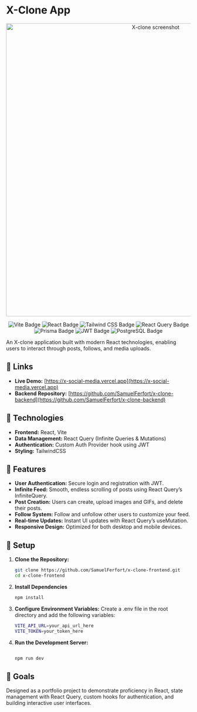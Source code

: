 # X-Clone App

<p align="center">
  <img src="https://res.cloudinary.com/dy0av590l/image/upload/v1729662683/Screenshot_from_2024-10-03_07-17-41_lfnp8n.png" alt="X-clone screenshot" width="800"/>
</p>
<p align="center">
  <img src="https://img.shields.io/badge/Vite-646CFF?style=for-the-badge&logo=vite&logoColor=white" alt="Vite Badge"/>
  <img src="https://img.shields.io/badge/React-61DAFB?style=for-the-badge&logo=react&logoColor=white" alt="React Badge"/>
  <img src="https://img.shields.io/badge/Tailwind_CSS-38B2AC?style=for-the-badge&logo=tailwind-css&logoColor=white" alt="Tailwind CSS Badge"/>
  <img src="https://img.shields.io/badge/React_Query-FF4154?style=for-the-badge&logo=react-query&logoColor=white" alt="React Query Badge"/>
  <img src="https://img.shields.io/badge/Prisma-2D3748?style=for-the-badge&logo=prisma&logoColor=white" alt="Prisma Badge"/>
  <img src="https://img.shields.io/badge/JWT-000?style=for-the-badge&logo=json-web-tokens&logoColor=white" alt="JWT Badge"/>
<img src="https://img.shields.io/badge/PostgreSQL-4169E1?style=for-the-badge&logo=postgresql&logoColor=white" alt="PostgreSQL Badge"/>
</p>

An X-clone application built with modern React technologies, enabling users to interact through posts, follows, and media uploads.

## 🔗 Links

- **Live Demo:** [https://x-social-media.vercel.app](https://x-social-media.vercel.app)
- **Backend Repository:** [https://github.com/SamuelFerfort/x-clone-backend](https://github.com/SamuelFerfort/x-clone-backend)

## 🚀 Technologies

- **Frontend:** React, Vite
- **Data Management:** React Query (Infinite Queries & Mutations)
- **Authentication:** Custom Auth Provider hook using JWT
- **Styling:** TailwindCSS

## 🌟 Features

- **User Authentication:** Secure login and registration with JWT.
- **Infinite Feed:** Smooth, endless scrolling of posts using React Query’s InfiniteQuery.
- **Post Creation:** Users can create, upload images and GIFs, and delete their posts.
- **Follow System:** Follow and unfollow other users to customize your feed.
- **Real-time Updates:** Instant UI updates with React Query’s useMutation.
- **Responsive Design:** Optimized for both desktop and mobile devices.

## 🔧 Setup

1. **Clone the Repository:**

   ```bash
   git clone https://github.com/SamuelFerfort/x-clone-frontend.git
   cd x-clone-frontend

   ```

2. **Install Dependencies**

   ```bash
   npm install

   ```

3. **Configure Environment Variables:** Create a .env file in the root directory and add the following variables:

   ```bash
   VITE_API_URL=your_api_url_here
   VITE_TOKEN=your_token_here

   ```

4. **Run the Development Server:**

   ```bash

   npm run dev

   ```

## 🎯 Goals

Designed as a portfolio project to demonstrate proficiency in React, state management with React Query, custom hooks for authentication, and building interactive user interfaces.
